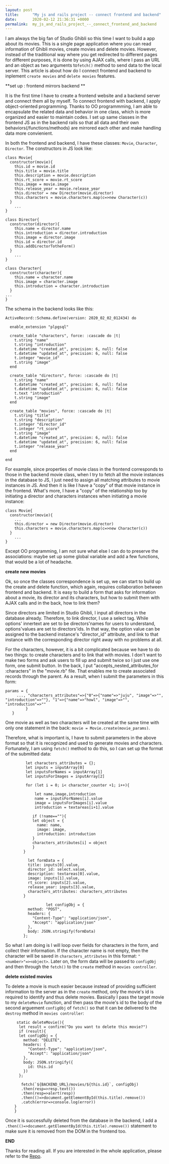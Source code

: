 ```yaml
---
layout: post
title:      "My js and rails project -- connect frontend and backend"
date:       2020-02-12 21:36:31 +0000
permalink:  my_js_and_rails_project_--_connect_frontend_and_backend
---
```


I am always the big fan of Studio Ghibli so this time I want to build a app about its movies.  This is a single page application where you can read information of Ghibli movies, create movies and delete movies.  However, instead of the traditional way where you get redirected to different pages for different purposes, it is done by using AJAX calls, where I pass an URL and an object as two arguments to`fetch()` method to send data to the local server.  This article is about how do I connect frontend and backend to inplement `create movies` and `delete movies` features. 


**set up :  frontend mirrors backend **

It is the first time I have to create a frontend website and a backend server and connect them all by myself. To connect frontend with backend, I apply object-oriented programming.  Thanks to OO programmming, I am able to encapsulate the related data and behavior in one class, which is more organized and easier to maintain codes. I set up same classes in the frontend JS as in the backend rails so that all data and their own behaviors(/functions/methods) are mirrored each other and make handling data more convienient.  

In both the frontend and backend, I have these classes: `Movie`, `Character`, `Director`. 
The constructors in JS look like: 
```
class Movie{
  constructor(movie){
    this.id = movie.id
    this.title = movie.title
    this.description = movie.description
    this.rt_score = movie.rt_score
    this.image = movie.image
    this.release_year = movie.release_year
    this.director = new Director(movie.director)
    this.characters = movie.characters.map(c=>new Character(c))
  }
	...
}
```

```
class Director{
  constructor(director){
    this.name = director.name
    this.introduction = director.introduction
    this.image = director.image
    this.id = director.id
    this.addDirectorTotheForm()
  }
	...
}
```

```
class Character{
  constructor(character){
    this.name = character.name
    this.image = character.image
    this.introduction = character.introduction
  }
...
}
```

The schema in the backend looks like this: 
```
ActiveRecord::Schema.define(version: 2020_02_02_012434) do

  enable_extension "plpgsql"

  create_table "characters", force: :cascade do |t|
    t.string "name"
    t.string "introduction"
    t.datetime "created_at", precision: 6, null: false
    t.datetime "updated_at", precision: 6, null: false
    t.integer "movie_id"
    t.string "image"
  end

  create_table "directors", force: :cascade do |t|
    t.string "name"
    t.datetime "created_at", precision: 6, null: false
    t.datetime "updated_at", precision: 6, null: false
    t.text "introduction"
    t.string "image"
  end

  create_table "movies", force: :cascade do |t|
    t.string "title"
    t.string "description"
    t.integer "director_id"
    t.integer "rt_score"
    t.string "image"
    t.datetime "created_at", precision: 6, null: false
    t.datetime "updated_at", precision: 6, null: false
    t.integer "release_year"
  end

end
```

For example, since properties of movie class in the frontend corresponds to those in the backend movie class, when I try to fetch all the movie instances in the database to JS, I just need to assign all matching attributes to movie instances in JS.  And then it is like I have a  "copy" of that movie instance in the frontend. What's more, I have a "copy" of the relationship too by initiating a director and characters instances when initiating a movie instance:  

```
class Movie{
  constructor(movie){
    ...
    this.director = new Director(movie.director)
    this.characters = movie.characters.map(c=>new Character(c))
  }
	...
}
```

Except OO programming, I am not sure what else I can do to preserve the associations: maybe set up some global variable and add a few functions, that would be a lot of headache. 


**create new movies**

Ok, so once the classes correspondence is set up, we can start to build up the create and delete function, which again, requires collaboration between frontend and backend. It is easy to build a form that asks for information about a movie, its director and its characters, but how to submit them with AJAX calls and in the back, how to link them? 

Since directors are limited in Studio Ghibli, I input all directors in the database already. Therefore, to link director, I use a select tag. While options' innertext are set to be directors'names for users to understand, options'values are set to directors'ids. In that way, the option value can be assigned to the backend instance's "director_id" attribute, and link to that instance with the corresponding director right away with no problems at all. 

For the characters, however, it is a bit complicated because we have to do two things: to create characters and to link that with movies. I don't want to make two forms and ask users to fill up and submit twice so I just use one form, one submit button.  In the back, I put  "accepts_nested_attributes_for :characters" in the "movie.rb" file. That enables me to create associated records through the parent. As a result, when I submit the parameters in this form: 

```
params = {
     ..., "characters_attributes"=>{"0"=>{"name"=>"juju", "image"=>"", "introduction"=>""}, "1"=>{"name"=>"howl", "image"=>"", "introduction"=>""
		 }
   }
```
One movie as well as two characters will be created at the same time with only one statement in the back: `movie = Movie.create(movie_params)`. 

Therefore, what is important is, I have to submit parameters in the above format so that it is recognized and used to generate movies and characters. Fortunately, I am using `fetch()` method to do this, so I can set up the format of the submitted data: 

```
         let characters_attributes = {};
         let inputs = inputArray[0]
         let inputsForNames = inputArray[1]
         let inputsForImages = inputArray[2]
  
         for (let i = 0; i< character_counter +1; i++){
          
             let name,image,introduction
             name = inputsForNames[i].value
             image = inputsForImages[i].value
             introduction = textareas[i+1].value
  
            if (!name==""){
            let object = {
              name: name,
              image: image,
              introduction: introduction 
            }
            characters_attributes[i] = object
            }
        }
				
          let formData = {
          title: inputs[0].value,
          director_id: select.value,
          description: textareas[0].value,
          image: inputs[1].value,
          rt_score: inputs[2].value,
          release_year: inputs[3].value,
          characters_attributes: characters_attributes
        }
				
				  let configObj = {
          method: "POST",
          headers: {
            "Content-Type": "application/json",
            "Accept": "application/json"
          },
          body: JSON.stringify(formData)
        };

```

So what I am doing is I will loop over fields for characters in the form, and collect their information.  If the character name is not empty, then the character will be saved in `characters_attributes` in this format:  `"<number>"=><object>`. Later on, the form data will be passed to `configObj` and then through the `fetch()` to the `create` method in `movies controller`. 


**delete existed movies**

To delete a movie is much easier because instead of providing sufficient information to the server as in the `create` method, only the movie's id is required to identify and thus delete movies. Basically I pass the target movie to my `deleteMovie` function, and then pass the movie's id to the body of the second arguement `configObj` of `fetch()` so that it can be delivered to the `destroy` method in `movies controller`: 

```
     static deleteMovie(){
      let result = confirm("Do you want to delete this movie?")
      if (result){
      let configObj = {
        method: "DELETE",
        headers: {
          "Content-Type": "application/json",
          "Accept": "application/json"
        },
        body: JSON.stringify({
          id: this.id
        })
      };
  
       fetch(`${BACKEND_URL}/movies/${this.id}`, configObj)
       .then(resp=>resp.text())
       .then(resp=>alert(resp))
       .then(()=>document.getElementById(this.title).remove())
       .catch(error=>console.log(error))
    }    
    }
```

Once it is successfully deleted from the database in the backend, I add a `.then(()=>document.getElementById(this.title).remove())` statement to make sure it is removed from the DOM in the frontend too. 

**END**

Thanks for reading all. If you are interested in the whole application, please refer to the [Repo](https://github.com/chanwkkk/ghibli-movies-js-api.git). 
 




